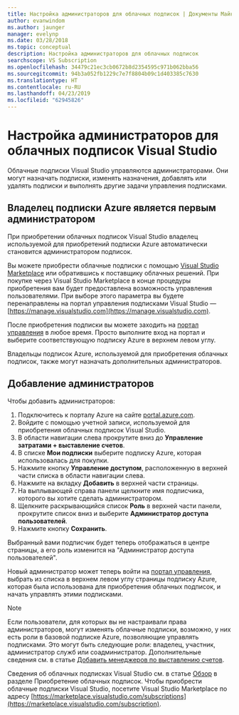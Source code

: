 ```yaml
---
title: Настройка администраторов для облачных подписок | Документы Майкрософт
author: evanwindom
ms.author: jaunger
manager: evelynp
ms.date: 03/28/2018
ms.topic: conceptual
description: Настройка администраторов для облачных подписок
searchscope: VS Subscription
ms.openlocfilehash: 34479c21ec3cb0672b8d2354595c971b062bba56
ms.sourcegitcommit: 94b3a052fb1229c7e7f8804b09c1d403385c7630
ms.translationtype: HT
ms.contentlocale: ru-RU
ms.lasthandoff: 04/23/2019
ms.locfileid: "62945826"
---
```

# <a name="set-up-administrators-for-visual-studio-cloud-subscriptions"></a>Настройка администраторов для облачных подписок Visual Studio

Облачные подписки Visual Studio управляются администраторами. Они могут назначать подписки, изменять назначения, добавлять или удалять подписки и выполнять другие задачи управления подписками.

## <a name="the-azure-subscription-owner-is-the-first-administrator"></a>Владелец подписки Azure является первым администратором

При приобретении облачных подписок Visual Studio владелец используемой для приобретений подписки Azure автоматически становится администратором подписок.

Вы можете приобрести облачные подписки с помощью [Visual Studio Marketplace](https://marketplace.visualstudio.com/subscriptions) или обратившись к поставщику облачных решений. При покупке через Visual Studio Marketplace в конце процедуры приобретения вам будет предоставлена возможность управления пользователями. При выборе этого параметра вы будете перенаправлены на портал управления подписками Visual Studio — [https://manage.visualstudio.com](https://manage.visualstudio.com).

После приобретения подписки вы можете заходить на [портал управления](https://manage.visualstudio.com) в любое время. Просто выполните вход на портал и выберите соответствующую подписку Azure в верхнем левом углу.

Владельцы подписок Azure, используемой для приобретения облачных подписок, также могут назначать дополнительных администраторов.

## <a name="add-administrators"></a>Добавление администраторов

Чтобы добавить администраторов:

1. Подключитесь к порталу Azure на сайте [portal.azure.com](https://portal.azure.com).
2. Войдите с помощью учетной записи, используемой для приобретения облачных подписок Visual Studio.
3. В области навигации слева прокрутите вниз до **Управление затратами + выставление счетов**.
4. В списке **Мои подписки** выберите подписку Azure, которая использовалась для покупки.
5. Нажмите кнопку **Управление доступом**, расположенную в верхней части списка в области навигации слева.
6. Нажмите на вкладку **Добавить** в верхней части страницы.
7. На выплывающей справа панели щелкните имя подписчика, которого вы хотите сделать администратором.
8. Щелкните раскрывающийся список **Роль** в верхней части панели, прокрутите список вниз и выберите **Администратор доступа пользователей**.
9. Нажмите кнопку **Сохранить**.

Выбранный вами подписчик будет теперь отображаться в центре страницы, а его роль изменится на "Администратор доступа пользователей".

Новый администратор может теперь войти на [портал управления](https://manage.visualstudio.com), выбрать из списка в верхнем левом углу страницы подписку Azure, которая была использована для приобретения облачных подписок, и начать управлять этими подписками.

> [!NOTE]
> Если пользователи, для которых вы не настраивали права администраторов, могут изменять облачные подписки, возможно, у них есть роли в базовой подписке Azure, позволяющие управлять подписками. Это могут быть следующие роли: владелец, участник, администратор служб или соадминистратор. Дополнительные сведения см. в статье [Добавить менеджеров по выставлению счетов](/azure/devops/organizations/billing/add-backup-billing-managers?view=vsts).

Сведения об облачных подписках Visual Studio см. в статье [Обзор](vscloud-overview.md) в разделе Приобретение облачных подписок. Чтобы приобрести облачные подписки Visual Studio, посетите Visual Studio Marketplace по адресу [https://marketplace.visualstudio.com/subscriptions](https://marketplace.visualstudio.com/subscription).